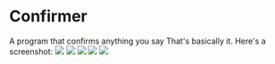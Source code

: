 # Confirmer
A program that confirms anything you say
That's basically it.
Here's a screenshot:
![](https://raw.githubusercontent.com/vkb24312/Confirmer/master/screenshots/Screenshot%201.1.png)
![](https://raw.githubusercontent.com/vkb24312/Confirmer/master/screenshots/Screenshot%201.2.png)
![](https://raw.githubusercontent.com/vkb24312/Confirmer/master/screenshots/Screenshot%201.3.png)
![](https://raw.githubusercontent.com/vkb24312/Confirmer/master/screenshots/Screenshot%201.4.png)
![](https://raw.githubusercontent.com/vkb24312/Confirmer/master/screenshots/Screenshot%201.5.png)
